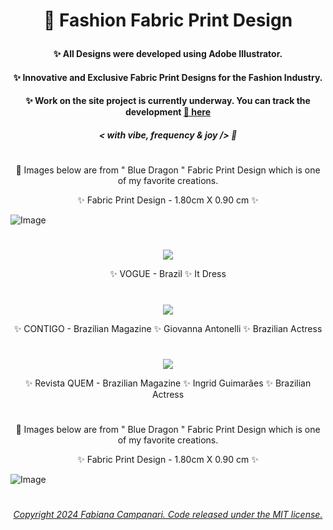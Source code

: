 # <p align="center"> 👗 Fashion Fabric Print Design </p>


 ####  <p align="center">  ✨ All Designs were developed using Adobe Illustrator. </p>

 
 ####  <p align="center">  ✨ Innovative and Exclusive Fabric Print Designs for the Fashion Industry. </p>

 ####  <p align="center"> ✨ Work on the site project is currently underway. You can track the development [🔗 here](https://web.archive.org/web/20130922083906/http://fabidesigner.com/index.html)

##### <p align="center">  ***< with vibe, frequency & joy />*** 🪬  </p>
 
 #
 
 <p align="center"> 🌟 Images below are from " Blue Dragon " Fabric Print Design which is one of my favorite creations. </p>

  <p align="center"> ✨ Fabric Print Design - 1.80cm X 0.90 cm ✨ </p> 

 ![Image](https://github.com/user-attachments/assets/d36753c9-1de2-4386-a917-2f372f99e238)

 <!--
  <p align="center">
 <img src="https://user-images.githubusercontent.com/113218619/210438695-3090a4d4-d53b-428e-ba6b-c56e44c1105e.jpeg" />
 -->
 


 #

   <p align="center">
 <img src="https://user-images.githubusercontent.com/113218619/211164259-6e55cf57-4ad4-456f-96d4-7850e73a5ca8.jpeg" />
 
 <p align="center"> ✨ VOGUE - Brazil ✨ It Dress </p>
   
   
 #
 
 
<p align="center">
 <img src="https://user-images.githubusercontent.com/113218619/211163770-128394e8-28ab-4d2f-be52-26fe18973ea3.png" />
 
<p align="center"> ✨ CONTIGO - Brazilian Magazine ✨ Giovanna Antonelli ✨ Brazilian Actress  </p>
   
#

<p align="center">
 <img src="https://user-images.githubusercontent.com/113218619/211163974-cdb8e6f8-fe18-4062-a22f-9eb40a883eb1.jpeg" />
 
 <p align="center"> ✨ Revista QUEM - Brazilian Magazine ✨ Ingrid Guimarães ✨ Brazilian Actress </p>

  #

   <p align="center"> 🌟 Images below are from " Blue Dragon " Fabric Print Design which is one of my favorite creations. </p>

  <p align="center"> ✨ Fabric Print Design - 1.80cm X 0.90 cm ✨ </p> 

  ![Image](https://github.com/user-attachments/assets/e5d9d9aa-876b-485e-92dd-c3bbed94b9fe)


 #

###### <p align="center"> [Copyright 2024 Fabiana Campanari. Code released under the MIT license.](https://github.com/FabianaCampanari/Fashion-and-Design/blob/0d6744e056d6ec8235361a248c611ff27d430764/LICENSE)


 
 



